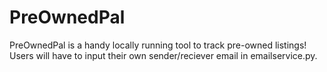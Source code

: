 # PreOwnedPal
PreOwnedPal is a handy locally running tool to track pre-owned listings!
Users will have to input their own sender/reciever email in emailservice.py.
